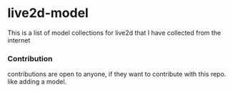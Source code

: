 # live2d-model
This is a list of model collections for live2d that I have collected from the internet
### Contribution
contributions are open to anyone, 
if they want to contribute with this repo.
like adding a model.


